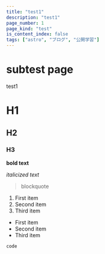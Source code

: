 ```yaml
---
title: "test1"
description: "test1"
page_number: 1
page_kind: "test"
is_content_index: false
tags: ["astro", "ブログ", "公開学習"]
---
```


# subtest page

test1

# H1

## H2

### H3

**bold text**

_italicized text_

> blockquote

1. First item
2. Second item
3. Third item

- First item
- Second item
- Third item

`code`